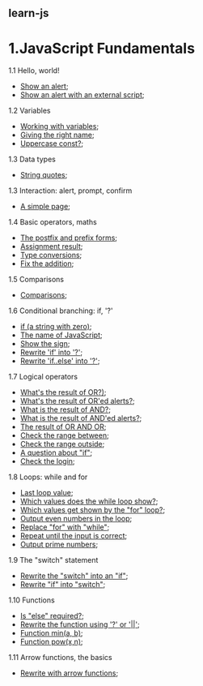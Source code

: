 ## learn-js

# 1.JavaScript Fundamentals
1.1 Hello, world! 
- [Show an alert](https://valeriyalukovkina.github.io/learn-js/1.FundamentalsJS/HelloWorld/Task1/task1.html);
- [Show an alert with an external script](https://valeriyalukovkina.github.io/learn-js/1.FundamentalsJS/HelloWorld/Task2/task2.html);

1.2 Variables
- [Working with variables](https://valeriyalukovkina.github.io/learn-js/1.FundamentalsJS/Variables/task1.html);
- [Giving the right name](https://valeriyalukovkina.github.io/learn-js/1.FundamentalsJS/Variables/task2.html);
- [Uppercase const?](https://valeriyalukovkina.github.io/learn-js/1.FundamentalsJS/Variables/task3.html);

1.3 Data types
- [String quotes](https://valeriyalukovkina.github.io/learn-js/1.FundamentalsJS/DataTypes/task1.html);

1.3 Interaction: alert, prompt, confirm
- [A simple page](https://valeriyalukovkina.github.io/learn-js/1.FundamentalsJS/Interaction/task1.html);

1.4 Basic operators, maths
- [The postfix and prefix forms](https://valeriyalukovkina.github.io/learn-js/1.FundamentalsJS/BasicOperators/task1.html);
- [Assignment result](https://valeriyalukovkina.github.io/learn-js/1.FundamentalsJS/BasicOperators/task2.html);
- [Type conversions](https://valeriyalukovkina.github.io/learn-js/1.FundamentalsJS/BasicOperators/task3.html);
- [Fix the addition](https://valeriyalukovkina.github.io/learn-js/1.FundamentalsJS/Variables/task3.html);

1.5 Comparisons
- [Comparisons](https://valeriyalukovkina.github.io/learn-js/1.FundamentalsJS/Comparisons/task1.html);

1.6 Conditional branching: if, '?'
- [if (a string with zero)](https://valeriyalukovkina.github.io/learn-js/1.FundamentalsJS/ConditionalBranching/task1.html);
- [The name of JavaScript](https://valeriyalukovkina.github.io/learn-js/1.FundamentalsJS/ConditionalBranching/task2.html);
- [Show the sign](https://valeriyalukovkina.github.io/learn-js/1.FundamentalsJS/ConditionalBranching/task3.html);
- [Rewrite 'if' into '?'](https://valeriyalukovkina.github.io/learn-js/1.FundamentalsJS/ConditionalBranching/task4.html);
- [Rewrite 'if..else' into '?'](https://valeriyalukovkina.github.io/learn-js/1.FundamentalsJS/ConditionalBranching/task5.html);

1.7 Logical operators
- [What's the result of OR?)](https://valeriyalukovkina.github.io/learn-js/1.FundamentalsJS/LogicalOperators/task1.html);
- [What's the result of OR'ed alerts?](https://valeriyalukovkina.github.io/learn-js/1.FundamentalsJS/LogicalOperators/task2.html);
- [What is the result of AND?](https://valeriyalukovkina.github.io/learn-js/1.FundamentalsJS/LogicalOperators/task3.html);
- [What is the result of AND'ed alerts?](https://valeriyalukovkina.github.io/learn-js/1.FundamentalsJS/LogicalOperators/task4.html);
- [The result of OR AND OR](https://valeriyalukovkina.github.io/learn-js/1.FundamentalsJS/LogicalOperators/task5.html);
- [Check the range between](https://valeriyalukovkina.github.io/learn-js/1.FundamentalsJS/LogicalOperators/task6.html);
- [Check the range outside](https://valeriyalukovkina.github.io/learn-js/1.FundamentalsJS/LogicalOperators/task7.html);
- [A question about "if"](https://valeriyalukovkina.github.io/learn-js/1.FundamentalsJS/LogicalOperators/task8.html);
- [Check the login](https://valeriyalukovkina.github.io/learn-js/1.FundamentalsJS/LogicalOperators/task9.html);

1.8 Loops: while and for
- [Last loop value](https://valeriyalukovkina.github.io/learn-js/1.FundamentalsJS/Loops/task1.html);
- [Which values does the while loop show?](https://valeriyalukovkina.github.io/learn-js/1.FundamentalsJS/Loops/task2.html);
- [Which values get shown by the "for" loop?](https://valeriyalukovkina.github.io/learn-js/1.FundamentalsJS/Loops/task3.html);
- [Output even numbers in the loop](https://valeriyalukovkina.github.io/learn-js/1.FundamentalsJS/Loops/task4.html);
- [Replace "for" with "while"](https://valeriyalukovkina.github.io/learn-js/1.FundamentalsJS/Loops/task5.html);
- [Repeat until the input is correct](https://valeriyalukovkina.github.io/learn-js/1.FundamentalsJS/Loops/task6.html);
- [Output prime numbers](https://valeriyalukovkina.github.io/learn-js/1.FundamentalsJS/Loops/task7.html);

1.9 The "switch" statement
- [Rewrite the "switch" into an "if"](https://valeriyalukovkina.github.io/learn-js/1.FundamentalsJS/Switch/task1.html);
- [Rewrite "if" into "switch"](https://valeriyalukovkina.github.io/learn-js/1.FundamentalsJS/Switch/task2.html);

1.10 Functions
- [Is "else" required?](https://valeriyalukovkina.github.io/learn-js/1.FundamentalsJS/Functions/task1.html);
- [Rewrite the function using '?' or '||'](https://valeriyalukovkina.github.io/learn-js/1.FundamentalsJS/Functions/task2.html);
- [Function min(a, b)](https://valeriyalukovkina.github.io/learn-js/1.FundamentalsJS/Functions/task3.html);
- [Function pow(x,n)](https://valeriyalukovkina.github.io/learn-js/1.FundamentalsJS/Functions/task4.html);

1.11 Arrow functions, the basics
- [Rewrite with arrow functions](https://valeriyalukovkina.github.io/learn-js/1.FundamentalsJS/ArrowFunctions/task1.html);
